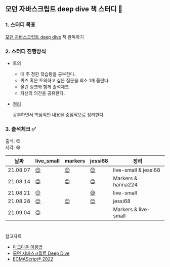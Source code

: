## 모던 자바스크립트 deep dive 책 스터디 📑

### 1. 스터디 목표  
[모던 자바스크립트 deep dive](https://wikibook.co.kr/mjs/) 책 완독하기  

    
### 2. 스터디 진행방식  
  * 토의
	- 매 주 정한 학습량을 공부한다. 
	- 퀴즈 혹은 토의하고 싶은 질문을 최소 1개 올린다.  
	- 올린 링크와 함께 출석체크 
	- 자신의 의견을 공유한다. 
	
  * [정리](https://github.com/live-small/JsDeepDive_Study/wiki)  
    
    공부하면서 핵심적인 내용을 중점적으로 정리한다.



### 3. 출석체크 ✅ 
출석: 😊  
지각: 😅  



| 날짜   | live_small | markers  |  jessi68 | 정리 |
|--------|------------|---|---|---|
| 21.08.07 |  [😊](https://github.com/live-small/JsDeepDive_Study/issues/3)    |  [😊](https://github.com/live-small/JsDeepDive_Study/issues/4) |  [😊](https://github.com/live-small/JsDeepDive_Study/issues/1)  | live-small & jessi68  |
| 21.08.14 |  [😊](https://github.com/live-small/JsDeepDive_Study/issues/7)        | [😊](https://github.com/live-small/JsDeepDive_Study/issues/6) |                     [😊](https://github.com/live-small/JsDeepDive_Study/issues/5)  | Markers & hanna224  |
| 21.08.21  | [😊](https://github.com/live-small/JsDeepDive_Study/issues/9) |   |  [😅](https://github.com/live-small/JsDeepDive_Study/issues/8)  | live-small  |
| 21.08.28  | [😊](https://github.com/live-small/JsDeepDive_Study/issues/12)|  [😊](https://github.com/live-small/JsDeepDive_Study/issues/11)  |   [😊](https://github.com/live-small/JsDeepDive_Study/issues/13) | jessi68   |
| 21.09.04  |[😊](https://github.com/live-small/JsDeepDive_Study/issues/16) | | | Markers & live-small |


# 
참고자료 
- [마크다운 이용법](https://www.markdowntutorial.com/kr/)  
- [모던 자바스크립트 Deep Dive](https://poiemaweb.com/)
- [ECMAScript® 2022](https://tc39.es/ecma262/#sec-intro)
